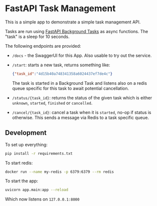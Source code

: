 # FastAPI Task Management

This is a simple app to demonstrate a simple task management API.

Tasks are run using [FastAPI Background Tasks](https://fastapi.tiangolo.com/tutorial/background-tasks/) as async functions. The "task" is a sleep for 10 seconds.

The following endpoints are provided:

- `/docs` - the SwaggerUI for this App. Also usable to try out the service.
- `/start`: starts a new task, returns something like:

    ```json
    {"task_id":"4d15b40a748341358a6024437ef7de4c"}
    ```

    The task is started in a Background Task and listens also on a redis queue specific for this task to await potential cancellation.

- `/status/{task_id}`: returns the status of the given task which is either `unknown`, `started`, `finished` or `cancelled`.
- `/cancel/{task_id}`: cancel a task when it is `started`, no-op if status is otherwise. This sends a message via Redis to a task specific queue.

## Development

To set up everything:

```bash
pip install -r requirements.txt
```

To start redis:
```bash
docker run --name my-redis -p 6379:6379 --rm redis
```

To start the app:

```bash
uvicorn app.main:app --reload
```

Which now listens on `127.0.0.1:8000`

